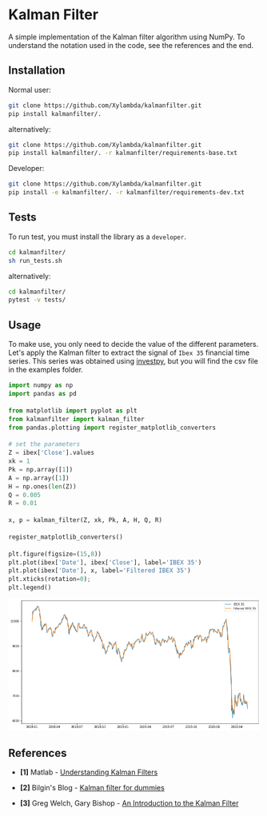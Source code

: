 # Kalman Filter
A simple implementation of the Kalman filter algorithm using NumPy. To 
understand the notation used in the code, see the references and the end.

## Installation
Normal user:
```bash
git clone https://github.com/Xylambda/kalmanfilter.git
pip install kalmanfilter/.
```

alternatively:
```bash
git clone https://github.com/Xylambda/kalmanfilter.git
pip install kalmanfilter/. -r kalmanfilter/requirements-base.txt
```

Developer:
```bash
git clone https://github.com/Xylambda/kalmanfilter.git
pip install -e kalmanfilter/. -r kalmanfilter/requirements-dev.txt
```

## Tests
To run test, you must install the library as a `developer`.
```bash
cd kalmanfilter/
sh run_tests.sh
```

alternatively:
```bash
cd kalmanfilter/
pytest -v tests/
```

## Usage
To make use, you only need to decide the value of the different parameters.
Let's apply the Kalman filter to extract the signal of `Ibex 35` financial time
series. This series was obtained using [investpy](https://github.com/alvarobartt/investpy), 
but you will find the csv file in the examples folder.
```python
import numpy as np
import pandas as pd

from matplotlib import pyplot as plt
from kalmanfilter import kalman_filter
from pandas.plotting import register_matplotlib_converters

# set the parameters
Z = ibex['Close'].values
xk = 1
Pk = np.array([1])
A = np.array([1])
H = np.ones(len(Z))
Q = 0.005
R = 0.01

x, p = kalman_filter(Z, xk, Pk, A, H, Q, R)

register_matplotlib_converters()

plt.figure(figsize=(15,8))
plt.plot(ibex['Date'], ibex['Close'], label='IBEX 35')
plt.plot(ibex['Date'], x, label='Filtered IBEX 35')
plt.xticks(rotation=0);
plt.legend()
```
![signal](signal.png)

## References
* **[1]** Matlab - [Understanding Kalman Filters](https://www.youtube.com/playlist?list=PLn8PRpmsu08pzi6EMiYnR-076Mh-q3tWr)

* **[2]** Bilgin's Blog - [Kalman filter for dummies](http://bilgin.esme.org/BitsAndBytes/KalmanFilterforDummies)

* **[3]** Greg Welch, Gary Bishop - [An Introduction to the Kalman Filter](https://www.cs.unc.edu/~welch/media/pdf/kalman_intro.pdf)